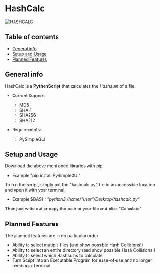 # HashCalc

![HASHCALC](https://www.dropbox.com/s/xk5rtsj69qg3sco/calculatewindow.jpg?raw=1)


## Table of contents
* [General info](#general-info)
* [Setup and Usage](#setup)
* [Planned Features](#updates)

## General info
HashCalc is a **PythonScript** that calculates the *Hashsum* of a file.

* Current Support:
  -  MD5
  -  SHA-1
  -  SHA256
  -  SHA512

* Requirements:
  - PySimpleGUI
	
## Setup and Usage

Download the above mentioned libraries with pip.

* Example "pip install PySimpleGUI"

To run the script, simply put the "hashcalc.py" file in an accessible location and open it with your terminal.

* Example $BASH: *"python3 /home/"user"/Desktop/hashcalc.py"*

Then just write out or copy the path to your file and click "Calculate"

## Planned Features

The planned features are in no particular order

* Ability to select mutiple files (and show possible Hash Collisions!)
* Ability to select an entire directory (and show possible Hash Collisions!)
* Ability to select which Hashsums to calculate
* Turn Script into an Executable/Program for ease-of-use and no longer needing a Terminal
